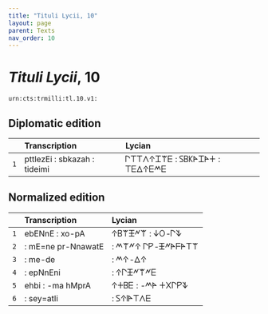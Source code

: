 ```yaml
---
title: "Tituli Lycii, 10"
layout: page
parent: Texts
nav_order: 10
---
```




# *Tituli Lycii*, 10




`urn:cts:trmilli:tl.10.v1:`

## Diplomatic edition

|  | Transcription | Lycian |
| :---: | :------ | :------ |
| `1` | pttlezEi : sbkazah : tideimi | 𐊓𐊗𐊗𐊍𐊁𐊈𐊚𐊆 : 𐊖𐊂𐊋𐊀𐊈𐊀𐊛 : 𐊗𐊆𐊅𐊁𐊆𐊎𐊆 |

## Normalized edition

|  | Transcription | Lycian |
| :---: | :------ | :------ |
| `1` | ebENnE : xo-pA | 𐊁𐊂𐊚𐊑𐊏𐊚 : 𐊜𐊒-𐊓𐊙 |
| `2` | : mE=ne pr-NnawatE | : 𐊎𐊚𐊏𐊁 𐊓𐊕-𐊑𐊏𐊀𐊇𐊀𐊗𐊚 |
| `3` | : me-de | : 𐊎𐊁-𐊅𐊁 |
| `4` | : epNnEni | : 𐊁𐊓𐊑𐊏𐊚𐊏𐊆 |
| `5` | ehbi : -ma hMprA | 𐊁𐊛𐊂𐊆 : -𐊎𐊀 𐊛𐊐𐊓𐊕𐊙 |
| `6` | : sey=atli | : 𐊖𐊁𐊊𐊀𐊗𐊍𐊆 |